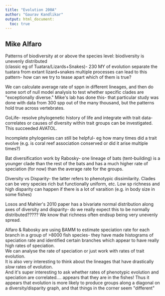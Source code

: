 ```yaml
---
title: "Evolution 200A"
author: "Gaurav Kandlikar"
output: html_document:
  toc: true
---
```


## Mike Alfaro

Patterns of biodiversity at or above the species level: biodiversity is unevenly distributed   
  (classic eg of Tuatara/Lizards+Snakes)- 230 MY of evolution separate the tuatara from extant lizard+snakes
  multiple processes can lead to this pattern- how can we try to tease apart which of them is true?   

We can calculate average rate of sppn in different lineages, and then do some sort of null model analysis to test whether specific clades are "exceptionally diverse." Mike's lab has done this- that particular study was done with data from 300 spp out of the many thousand, but the patterns hold true across vertebrates.    

GoLife- resolve phylogenetic history of life and integrate with trait data- correlates or causes of diversity within trait groups can be investigated. 
This succeeded AVATOL. 

Incomplete phylogenies can still be helpful- eg how many times did a trait evolve (e.g. is coral reef association conserved or did it arise multiple times?)  

Bat diversification work by Rabosky- one lineage of bats (tent-building) is a younger clade than the rest of the bats and has a much higher rate of speciation (for now) than the average rate for the groups. 

Diversity vs Disparity- the latter refers to phenotypic dissimilarity. Clades can be very species rich but functionally uniform, etc. Low sp richness and high disparity can happen if there is a lot of varaition (e.g. in body size in some fishes)   

Losos and Mahler's 2010 paper has a bivariate normal distribution along axes of diversity and disparity- do we really expect this to be normally distributed????? We know that richness often endsup being very unevenly spread. 

Alfaro & Rabosky are using BAMM to estimate speciation rate for each branch in a group of >8000 fish species- they have made histograms of speciation rate and identified certain branches which appear to have really high rates of speciation.   
We can analyse the rate of speciation or just work with rates of trait evolution.  
It is also very interesting to think about the lineages that have drastically *slow* rates of evolution.  
And it's super interesting to ask whether rates of phenotypic evolution and speciation are correlated.... appears that they are in the fishes!
Thus it appears that evolution is more likely to produce groups along a diagonal on a diversity/disparity graph, and that things in the corner seem "different"  





